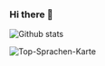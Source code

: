 ### Hi there 👋
![Github stats]( https://github-readme-stats.vercel.app/api?username=Gabriella1991&theme=highcontrast&show_icons=true&count_private=true )

![Top-Sprachen-Karte](https://github-readme-stats.vercel.app/api/top-langs/?username=Gabriella1991)
<!--
**Gabriella1991/Gabriella1991** is a ✨ _special_ ✨ repository because its `README.md` (this file) appears on your GitHub profile.

Here are some ideas to get you started:

- 🔭 I’m currently working on ...
- 🌱 I’m currently learning ...
- 👯 I’m looking to collaborate on ...
- 🤔 I’m looking for help with ...
- 💬 Ask me about ...
- 📫 How to reach me: Xing Profil : https://www.xing.com/profile/Gabriella_NagyGiessing/cv
- 😄 Pronouns: ...
- ⚡ Fun fact: ...
-->
